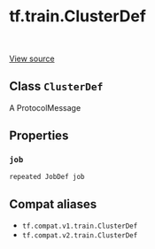 <div itemscope itemtype="http://developers.google.com/ReferenceObject">
<meta itemprop="name" content="tf.train.ClusterDef" />
<meta itemprop="path" content="Stable" />
<meta itemprop="property" content="job"/>
</div>

# tf.train.ClusterDef

<!-- Insert buttons and diff -->

<table class="tfo-notebook-buttons tfo-api" align="left">
</table>

<a target="_blank" href="/code/stable/tensorflow/core/protobuf/cluster.proto">View source</a>



## Class `ClusterDef`

A ProtocolMessage



<!-- Placeholder for "Used in" -->


## Properties

<h3 id="job"><code>job</code></h3>

`repeated JobDef job`






## Compat aliases

* `tf.compat.v1.train.ClusterDef`
* `tf.compat.v2.train.ClusterDef`

